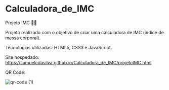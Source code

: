 # Calculadora_de_IMC
Projeto IMC 🏃🏻

Projeto realizado com o objetivo de criar uma calculadora de IMC (índice de massa corporal). 
  
Tecnologias utilizadas: HTML5, CSS3 e JavaScript.

Site hospedado: https://samuelcdasilva.github.io/Calculadora_de_IMC/projetoIMC.html

QR Code:

![qr-code (1)](https://user-images.githubusercontent.com/91702874/165628434-e2e217e5-b1ff-448c-bc8c-ccdd641a19b0.png)
